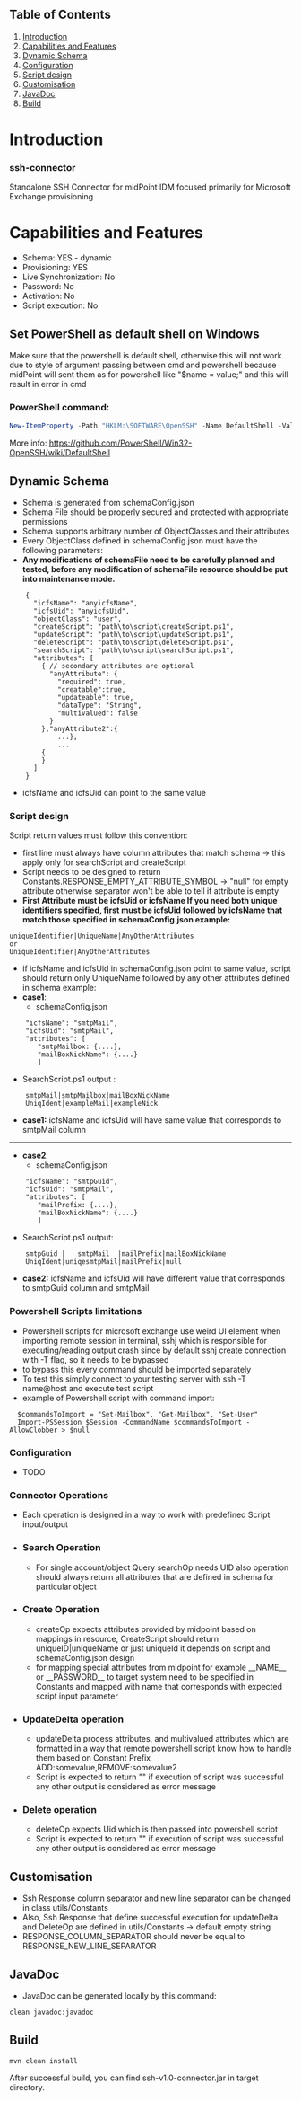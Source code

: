
## Table of Contents
1. [Introduction](#introduction)
2. [Capabilities and Features](#capabilities-and-features)
3. [Dynamic Schema](#dynamic-schema)
4. [Configuration](#configuration)
5. [Script design](#script-design)
6. [Customisation](#customisation)
7. [JavaDoc](#javadoc)
8. [Build](#build)
# Introduction
  ### ssh-connector
  Standalone SSH Connector for midPoint IDM focused primarily for Microsoft Exchange provisioning
# Capabilities and Features

- Schema: YES - dynamic
- Provisioning: YES
- Live Synchronization: No
- Password: No
- Activation: No
- Script execution: No

## Set PowerShell as default shell on Windows
Make sure that the powershell is default shell,
otherwise this will not work due to style of argument passing between cmd and powershell
because midPoint will sent them as for powershell like "$name = value;" and this will result in error in cmd
### PowerShell command:
```powershell
New-ItemProperty -Path "HKLM:\SOFTWARE\OpenSSH" -Name DefaultShell -Value "C:\Windows\System32\WindowsPowerShell\v1.0\powershell.exe" -PropertyType String -Force
```
More info: https://github.com/PowerShell/Win32-OpenSSH/wiki/DefaultShell

## Dynamic Schema
- Schema is generated from schemaConfig.json
- Schema File should be properly secured and protected with appropriate permissions
- Schema supports arbitrary number of ObjectClasses and their attributes
- Every ObjectClass defined in schemaConfig.json must have the following parameters:
- **Any modifications of schemaFile need to be carefully planned and tested, before any modification of schemaFile resource should be put into maintenance mode.**
```
    {
      "icfsName": "anyicfsName",
      "icfsUid": "anyicfsUid",
      "objectClass": "user",
      "createScript": "path\to\script\createScript.ps1",
      "updateScript": "path\to\script\updateScript.ps1",
      "deleteScript": "path\to\script\deleteScript.ps1",
      "searchScript": "path\to\script\searchScript.ps1",
      "attributes": [
        { // secondary attributes are optional
          "anyAttribute": {
            "required": true,
            "creatable":true,
            "updateable": true,
            "dataType": "String",
            "multivalued": false
          }
        },"anyAttribute2":{
            ...},
            ...
        {
        }
      ]
    }
```
- icfsName and icfsUid can point to the same value
### Script design
Script return values must follow this convention:
* first line must always have column attributes that match schema -> this apply only for searchScript and createScript
* Script needs to be designed to return Constants.RESPONSE_EMPTY_ATTRIBUTE_SYMBOL -> "null" for empty attribute otherwise separator won't be able to tell if attribute is empty
* **First Attribute must be icfsUid or icfsName If you need both unique identifiers specified, first must be icfsUid followed by icfsName that match those specified in schemaConfig.json example:**
```
uniqueIdentifier|UniqueName|AnyOtherAttributes
or
UniqueIdentifier|AnyOtherAttributes
```


* if icfsName and icfsUid in schemaConfig.json point to same value, script should return only UniqueName followed by any other attributes defined in schema
example:
* **case1**:
  * schemaConfig.json
```
    "icfsName": "smtpMail",
    "icfsUid": "smtpMail",
    "attributes": [
       "smtpMailbox: {....},
       "mailBoxNickName": {....}
       ]
  ``` 
* SearchScript.ps1 output :
``` 
    smtpMail|smtpMailbox|mailBoxNickName
    UniqIdent|exampleMail|exampleNick
```
* **case1:** icfsName and icfsUid will have same value that corresponds to smtpMail column
---
* **case2**:
  * schemaConfig.json
```
    "icfsName": "smtpGuid",
    "icfsUid": "smtpMail",
    "attributes": [
       "mailPrefix: {....},
       "mailBoxNickName": {....}
       ]
``` 
* SearchScript.ps1 output:
``` 
    smtpGuid |   smtpMail  |mailPrefix|mailBoxNickName
    UniqIdent|uniqesmtpMail|mailPrefix|null
```
* **case2:** icfsName and icfsUid will have different value that corresponds to smtpGuid column and smtpMail
### Powershell Scripts limitations
- Powershell scripts for microsoft exchange use weird UI element when importing remote session in terminal, sshj which is responsible for executing/reading output  crash since by default sshj create connection with -T flag, so it needs to be bypassed
- to bypass this every command should be imported separately
- To test this simply connect to your testing server with ssh -T name@host and execute test script
- example of Powershell script with command import:
``` 
  $commandsToImport = "Set-Mailbox", "Get-Mailbox", "Set-User"
  Import-PSSession $Session -CommandName $commandsToImport -AllowClobber > $null
``` 
### Configuration
- TODO
### Connector Operations
* Each operation is designed in a way to work with predefined Script input/output

- ### Search Operation
  - For single account/object Query searchOp needs UID also operation should always return all attributes that are defined in schema for particular object
- ### Create Operation
  - createOp expects attributes provided by midpoint based on mappings in resource, CreateScript should return uniqueID|uniqueName or just uniqueId it depends on script and schemaConfig.json design
  - for mapping special attributes from midpoint for example \_\_NAME\_\_ or \_\_PASSWORD\_\_ to target system need to be specified in Constants and mapped with name that corresponds with expected script input parameter

- ### UpdateDelta operation
  - updateDelta process attributes, and multivalued attributes which are formatted in a way that remote powershell script know how to handle them based on Constant Prefix ADD:somevalue,REMOVE:somevalue2
  - Script is expected to return ""  if execution of script was successful any other output is considered as error message

- ### Delete operation
  - deleteOp expects Uid which is then passed into powershell script
  - Script is expected to return "" if execution of script was successful any other output is considered as error message

## Customisation
- Ssh Response column separator  and new line separator can be changed in class utils/Constants
- Also, Ssh Response that define successful execution for updateDelta and DeleteOp are defined in utils/Constants -> default empty string
- RESPONSE_COLUMN_SEPARATOR should never be equal to RESPONSE_NEW_LINE_SEPARATOR

## JavaDoc
- JavaDoc can be generated locally by this command:
```bash
clean javadoc:javadoc
```
## Build
```
mvn clean install
```
After successful build, you can find ssh-v1.0-connector.jar in target directory.